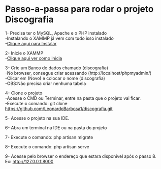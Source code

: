 # Passo-a-passa para rodar o projeto Discografia


1- Precisa ter o MySQL, Apache e o PHP instalado <br>
    -Instalando o XAMMP já vem com tudo isso instalado<br>
    -<a href="https://packagist.org/packages/laravel/framework">Clique aqui para Instalar</a><br>


2- Inicie o XAMMP<br>
    -<a href="https://packagist.org/packages/laravel/framework">Clique aqui ver como inicia</a><br>

3- Crie um Banco de dados chamado (discografia)<br>
    -No browser, consegue criar acessando (http://localhost/phpmyadmin/)<br>
    -Clicar em (Novo) e colocar o nome (discografia)<br>
    -OBS:Não precisa criar nenhuma tabela

4- Clone o projeto <br>
    -Acesse o CMD ou Terminar, entre na pasta que o projeto vai ficar. <br>
    -Execute o comando: git clone https://github.com/LeonardoBarbosa1/discografia.git

5- Acesse o projeto na sua IDE.

6- Abra um terminal na IDE ou na pasta do projeto

7- Execute o comando: php artisan migrate

8- Execute o comando: php artisan serve

9- Acesse pelo browser o endereço que estara disponivel após o passo 8.
    Ex: http://127.0.0.1:8000


